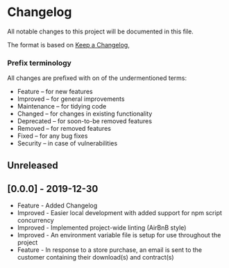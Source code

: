 # Changelog
All notable changes to this project will be documented in this file.

The format is based on [Keep a Changelog](https://keepachangelog.com/en/1.0.0/),

### Prefix terminology
All changes are prefixed with on of the undermentioned terms:
- Feature – for new features
- Improved – for general improvements
- Maintenance – for tidying code
- Changed – for changes in existing functionality
- Deprecated – for soon-to-be removed features
- Removed – for removed features
- Fixed – for any bug fixes
- Security – in case of vulnerabilities

## Unreleased

## [0.0.0] - 2019-12-30
- Feature - Added Changelog
- Improved - Easier local development with added support for npm script concurrency
- Improved - Implemented project-wide linting (AirBnB style)
- Improved - An environment variable file is setup for use throughout the project 
- Feature - In response to a store purchase, an email is sent to the customer containing their download(s) and contract(s)
